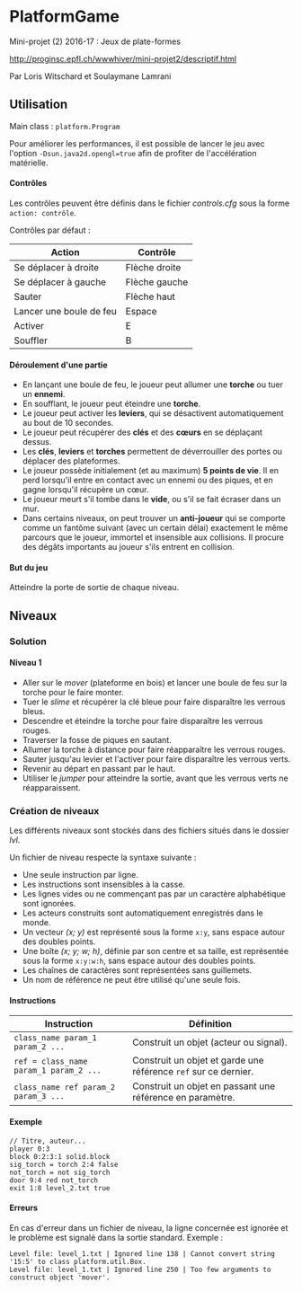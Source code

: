 # PlatformGame

Mini-projet (2) 2016-17 : Jeux de plate-formes

http://proginsc.epfl.ch/wwwhiver/mini-projet2/descriptif.html

Par Loris Witschard et Soulaymane Lamrani

## Utilisation

Main class : `platform.Program`

Pour améliorer les performances, il est possible de lancer le jeu avec l'option `-Dsun.java2d.opengl=true` afin de profiter de l'accélération matérielle.

#### Contrôles

Les contrôles peuvent être définis dans le fichier *controls.cfg* sous la forme `action: contrôle`.

Contrôles par défaut :

| Action | Contrôle |
| --- | --- |
| Se déplacer à droite | Flèche droite |
| Se déplacer à gauche | Flèche gauche |
| Sauter | Flèche haut |
| Lancer une boule de feu | Espace |
| Activer | E |
| Souffler | B |

#### Déroulement d'une partie

- En lançant une boule de feu, le joueur peut allumer une **torche** ou tuer un **ennemi**.
- En soufflant, le joueur peut éteindre une **torche**.
- Le joueur peut activer les **leviers**, qui se désactivent automatiquement au bout de 10 secondes.
- Le joueur peut récupérer des **clés** et des **cœurs** en se déplaçant dessus.
- Les **clés**, **leviers** et **torches** permettent de déverrouiller des portes ou déplacer des plateformes.
- Le joueur possède initialement (et au maximum) **5 points de vie**. Il en perd lorsqu'il entre en contact avec un ennemi ou des piques, et en gagne lorsqu'il récupère un cœur.
- Le joueur meurt s'il tombe dans le **vide**, ou s'il se fait écraser dans un mur.
- Dans certains niveaux, on peut trouver un **anti-joueur** qui se comporte comme un fantôme suivant (avec un certain délai) exactement le même parcours que le joueur, immortel et insensible aux collisions. Il procure des dégâts importants au joueur s'ils entrent en collision.

#### But du jeu

Atteindre la porte de sortie de chaque niveau.

## Niveaux

### Solution

#### Niveau 1

- Aller sur le *mover* (plateforme en bois) et lancer une boule de feu sur la torche pour le faire monter.
- Tuer le *slime* et récupérer la clé bleue pour faire disparaître les verrous bleus.
- Descendre et éteindre la torche pour faire disparaître les verrous rouges.
- Traverser la fosse de piques en sautant.
- Allumer la torche à distance pour faire réapparaître les verrous rouges.
- Sauter jusqu'au levier et l'activer pour faire disparaître les verrous verts.
- Revenir au départ en passant par le haut.
- Utiliser le *jumper* pour atteindre la sortie, avant que les verrous verts ne réapparaissent.

### Création de niveaux

Les différents niveaux sont stockés dans des fichiers situés dans le dossier *lvl*.

Un fichier de niveau respecte la syntaxe suivante :

- Une seule instruction par ligne.
- Les instructions sont insensibles à la casse.
- Les lignes vides ou ne commençant pas par un caractère alphabétique sont ignorées.
- Les acteurs construits sont automatiquement enregistrés dans le monde.
- Un vecteur *(x; y)* est représenté sous la forme `x:y`, sans espace autour des doubles points.
- Une boîte *(x; y; w; h)*, définie par son centre et sa taille, est représentée sous la forme `x:y:w:h`, sans espace autour des doubles points.
- Les chaînes de caractères sont représentées sans guillemets.
- Un nom de référence ne peut être utilisé qu'une seule fois.

#### Instructions

| Instruction | Définition |
| --- | --- |
| `class_name param_1 param_2 ...` | Construit un objet (acteur ou signal). |
| `ref = class_name param_1 param_2 ...` | Construit un objet et garde une référence `ref` sur ce dernier.
| `class_name ref param_2 param_3 ...` | Construit un objet en passant une référence en paramètre. |

#### Exemple

```
// Titre, auteur...
player 0:3
block 0:2:3:1 solid.block
sig_torch = torch 2:4 false
not_torch = not sig_torch
door 9:4 red not_torch
exit 1:8 level_2.txt true
```

#### Erreurs

En cas d'erreur dans un fichier de niveau, la ligne concernée est ignorée et le problème est signalé dans la sortie standard. Exemple :

```
Level file: level_1.txt | Ignored line 138 | Cannot convert string '15:5' to class platform.util.Box.
Level file: level_1.txt | Ignored line 250 | Too few arguments to construct object 'mover'.
```
